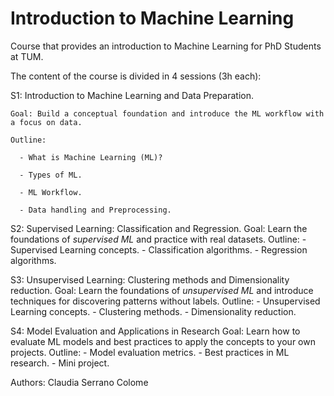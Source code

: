 # Introduction to Machine Learning

Course that provides an introduction to Machine Learning for PhD Students at TUM.

The content of the course is divided in 4 sessions (3h each):

S1: Introduction to Machine Learning and Data Preparation. 

    Goal: Build a conceptual foundation and introduce the ML workflow with a focus on data.
    
    Outline:
    
      - What is Machine Learning (ML)?
      
      - Types of ML.
      
      - ML Workflow.
      
      - Data handling and Preprocessing.
      
S2: Supervised Learning: Classification and Regression.
    Goal: Learn the foundations of *supervised ML* and practice with real datasets.
    Outline:
      - Supervised Learning concepts.
      - Classification algorithms.
      - Regression algorithms.
      
S3: Unsupervised Learning: Clustering methods and Dimensionality reduction.
    Goal: Learn the foundations of *unsupervised ML* and introduce techniques for discovering patterns without labels.
    Outline:
      - Unsupervised Learning concepts.
      - Clustering methods.
      - Dimensionality reduction.
      
S4: Model Evaluation and Applications in Research
    Goal: Learn how to evaluate ML models and best practices to apply the concepts to your own projects.
    Outline:
      - Model evaluation metrics.
      - Best practices in ML research.
      - Mini project.

Authors: Claudia Serrano Colome


